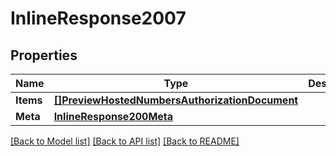 # InlineResponse2007

## Properties

Name | Type | Description | Notes
------------ | ------------- | ------------- | -------------
**Items** | [**[]PreviewHostedNumbersAuthorizationDocument**](preview.hosted_numbers.authorization_document.md) |  | [optional] 
**Meta** | [**InlineResponse200Meta**](inline_response_200_meta.md) |  | [optional] 

[[Back to Model list]](../README.md#documentation-for-models) [[Back to API list]](../README.md#documentation-for-api-endpoints) [[Back to README]](../README.md)


